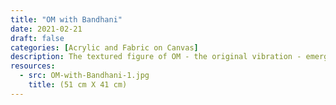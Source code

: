 ```yaml
---
title: "OM with Bandhani"
date: 2021-02-21
draft: false
categories: [Acrylic and Fabric on Canvas]
description: The textured figure of OM - the original vibration - emerging from the purple void
resources:
  - src: OM-with-Bandhani-1.jpg
    title: (51 cm X 41 cm)
---
```




